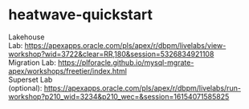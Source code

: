 # heatwave-quickstart
Lakehouse Lab: https://apexapps.oracle.com/pls/apex/r/dbpm/livelabs/view-workshop?wid=3722&clear=RR,180&session=5326834921108  
Migration Lab: https://plforacle.github.io/mysql-mgrate-apex/workshops/freetier/index.html  
Superset Lab (optional): https://apexapps.oracle.com/pls/apex/r/dbpm/livelabs/run-workshop?p210_wid=3234&p210_wec=&session=16154071585825

